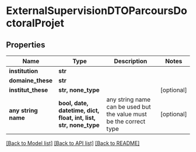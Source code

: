# ExternalSupervisionDTOParcoursDoctoralProjet


## Properties
Name | Type | Description | Notes
------------ | ------------- | ------------- | -------------
**institution** | **str** |  | 
**domaine_these** | **str** |  | 
**institut_these** | **str, none_type** |  | [optional] 
**any string name** | **bool, date, datetime, dict, float, int, list, str, none_type** | any string name can be used but the value must be the correct type | [optional]

[[Back to Model list]](../README.md#documentation-for-models) [[Back to API list]](../README.md#documentation-for-api-endpoints) [[Back to README]](../README.md)


